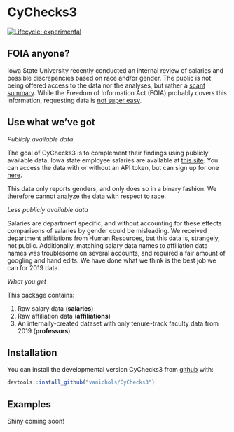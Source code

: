 
<!-- README.md is generated from README.Rmd. Please edit that file -->

# CyChecks3

<!-- <img align="right" width="150" height="175" src="README_files/static-figures/hexsticker.png">

<!-- badges: start -->

[![Lifecycle:
experimental](https://img.shields.io/badge/lifecycle-experimental-orange.svg)](https://www.tidyverse.org/lifecycle/#experimental)
<!-- badges: end -->

## FOIA anyone?

Iowa State University recently conducted an internal review of salaries
and possible discrepencies based on race and/or gender. The public is
not being offered access to the data nor the analyses, but rather a
[scant
summary](https://www.inside.iastate.edu/article/2020/11/12/facultysenate).
While the Freedom of Information Act (FOIA) probably covers this
information, requesting data is [not super
easy](https://www.foia.gov/how-to.html).

## Use what we’ve got

*Publicly available data*

The goal of CyChecks3 is to complement their findings using publicly
available data. Iowa state employee salaries are available at [this
site](https://data.iowa.gov/State-Finances/State-of-Iowa-Salary-Book/s3p7-wy6w).
You can access the data with or without an API token, but can sign up
for one [here](https://dev.socrata.com/foundry/data.iowa.gov/s3p7-wy6w).

This data only reports genders, and only does so in a binary fashion. We
therefore cannot analyze the data with respect to race.

*Less publicly available data*

Salaries are department specific, and without accounting for these
effects comparisons of salaries by gender could be misleading. We
received department affiliations from Human Resources, but this data is,
strangely, not public. Additionally, matching salary data names to
affiliation data names was troublesome on several accounts, and required
a fair amount of googling and hand edits. We have done what we think is
the best job we can for 2019 data.

*What you get*

This package contains:

1.  Raw salary data (**salaries**)
2.  Raw affiliation data (**affiliations**)
3.  An internally-created dataset with only tenure-track faculty data
    from 2019 (**professors**)

## Installation

You can install the developmental version CyChecks3 from
[github](https://github.com/vanichols/CyChecks3) with:

``` r
devtools::install_github("vanichols/CyChecks3")
```

## Examples

Shiny coming soon\!
